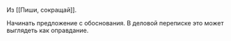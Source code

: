 Из [[Пиши, сокращай]].

Начинать предложение с обоснования. В деловой переписке это может выглядеть как оправдание.